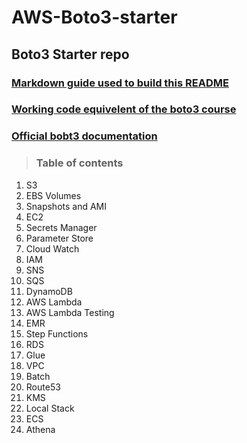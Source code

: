 # AWS-Boto3-starter

## Boto3 Starter repo  

### [Markdown guide used to build this README](https://www.markdownguide.org/basic-syntax/#overview)  
### [Working code equivelent of the boto3 course](https://hands-on.cloud/python-boto3-tutorials/)
### [Official bobt3 documentation](https://boto3.amazonaws.com/v1/documentation/api/latest/reference/services/elbv2.html)
 > ### Table of contents

1. S3
2. EBS Volumes
3. Snapshots and AMI
4. EC2
5. Secrets Manager
6. Parameter Store
7. Cloud Watch
8. IAM
9. SNS
10. SQS
11. DynamoDB
12. AWS Lambda
13. AWS Lambda Testing
14. EMR
15. Step Functions
16. RDS
17. Glue
18. VPC
19. Batch
20. Route53
21. KMS
22. Local Stack
23. ECS
24. Athena
